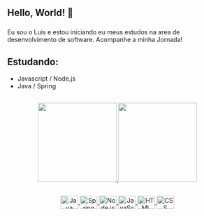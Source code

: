 ## Hello, World! 👋

###
Eu sou o Luis e estou iniciando eu meus estudos na area de desenvolvimento de software. Acompanhe a minha Jornada!  

## Estudando: 

- Javascript / Node.js
- Java / Spring
  
##
  
<div align="center">
  <a href="https://github.com/LuisdsSantos">
  <img height="180em" src="https://github-readme-stats.vercel.app/api?username=LuisdsSantos&show_icons=true&theme=dark&include_all_commits=true&count_private=true"/>
  <img height="180em" src="https://github-readme-stats.vercel.app/api/top-langs/?username=LuisdsSantos&layout=compact&langs_count=7&theme=dark"/>
</div>
    
##
    
<div align="center">
    <img align="center" height="30" width="40" alt="Java" src="https://cdn.jsdelivr.net/gh/devicons/devicon/icons/java/java-original.svg">
    <img align="center" height="30" width="40" alt="Spring" src="https://cdn.jsdelivr.net/gh/devicons/devicon/icons/spring/spring-original.svg" />     
    <img align="center" height="30" width="40" alt="Node.js" src="https://cdn.jsdelivr.net/gh/devicons/devicon/icons/nodejs/nodejs-original.svg"/>      
    <img align="center" height="30" width="40" alt="JavaScript" src="https://cdn.jsdelivr.net/gh/devicons/devicon/icons/javascript/javascript-original.svg">
    <img align="center" height="30" width="40" alt="HTML" src="https://cdn.jsdelivr.net/gh/devicons/devicon/icons/html5/html5-original.svg">
    <img align="center" height="30" width="40" alt="CSS" src="https://cdn.jsdelivr.net/gh/devicons/devicon/icons/css3/css3-original.svg">
</div>

## 

